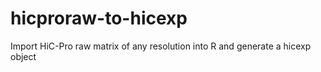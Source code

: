 # hicproraw-to-hicexp
Import HiC-Pro raw matrix of any resolution into R and generate a hicexp object
